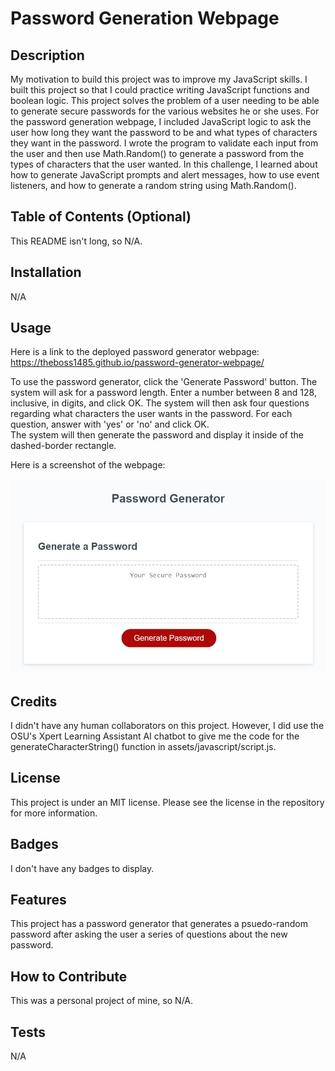 # Password Generation Webpage

## Description

My motivation to build this project was to improve my JavaScript skills.  I built this project so that I could practice writing JavaScript functions and boolean logic.  This 
project solves the problem of a user needing to be able to generate secure passwords for the various websites he or she uses.  For the password generation webpage, I included 
JavaScript logic to ask the user how long they want the password to be and what types of characters they want in the password.  I wrote the program to validate each input from the user 
and then use Math.Random() to generate a password from the types of characters that the user wanted.  In this challenge, I learned about how to generate JavaScript prompts and alert messages,
how to use event listeners, and how to generate a random string using Math.Random().

## Table of Contents (Optional)

This README isn't long, so N/A.

## Installation

N/A

## Usage

Here is a link to the deployed password generator webpage: https://theboss1485.github.io/password-generator-webpage/

To use the password generator, click the 'Generate Password' button.  The system will ask for a password length.  Enter a number between 8 and 128, inclusive, in digits, and 
click OK.  The system will then ask four questions regarding what characters the user wants in the password.  For each question, answer with 'yes' or 'no' and click OK.  
The system will then generate the password and display it inside of the dashed-border rectangle.

Here is a screenshot of the webpage: 

![a screenshot of the password generator webpage](assets/images/webpage-screenshot.JPG)

## Credits

I didn't have any human collaborators on this project.  However, I did use the OSU's Xpert Learning Assistant AI chatbot to give me the code for the generateCharacterString() function 
in assets/javascript/script.js.

## License

This project is under an MIT license.  Please see the license in the repository for more information.

## Badges

I don't have any badges to display.

## Features

This project has a password generator that generates a psuedo-random password after asking the user a series of questions about the new password.

## How to Contribute

This was a personal project of mine, so N/A.

## Tests

N/A